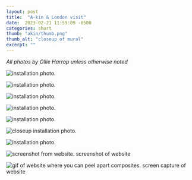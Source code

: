 ```yaml
---
layout: post
title:  "A·kin & London visit"
date:  2023-02-21 11:59:09 -0500
categories: short
thumb: "akin/thumb.png"
thumb_alt: "closeup of mural"
excerpt: ""
---
```

_All photos by Ollie Harrop unless otherwise noted_

![installation photo.](/fieldnotes/assets/images/akin/2.jpeg)

![installation photo.](/fieldnotes/assets/images/akin/4.jpeg)

![installation photo.](/fieldnotes/assets/images/akin/6.jpeg)

![installation photo.](/fieldnotes/assets/images/akin/1.jpeg)

![installation photo.](/fieldnotes/assets/images/akin/8.jpeg)

![closeup installation photo.](/fieldnotes/assets/images/akin/12.jpeg)

![installation photo.](/fieldnotes/assets/images/akin/10.jpeg)

![screenshot from website.](/fieldnotes/assets/images/akin/web.png)
<span>screenshot of website</span>

![gif of website where you can peel apart composites.](/fieldnotes/assets/images/akin/peel.gif)
<span>screen capture of website</span>